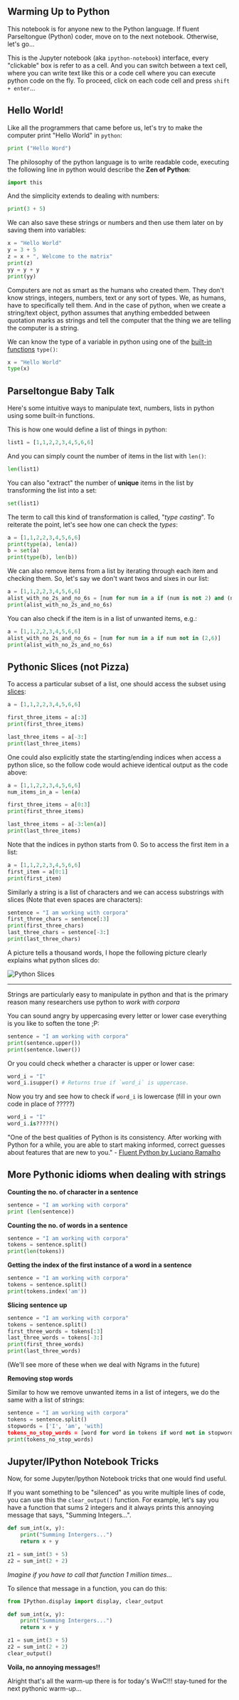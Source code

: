 ## Warming Up to Python

This notebook is for anyone new to the Python language. If fluent Parseltongue (Python) coder, move on to the next notebook. Otherwise, let's go...

This is the Jupyter notebook (aka `ipython-notebook`) interface, every "clickable" box is refer to as a cell. And you can switch between a text cell, where you can write text like this or a code cell where you can execute python code on the fly. To proceed, click on each code cell and press `shift + enter`...

## Hello World!

Like all the programmers that came before us, let's try to make the computer print "Hello World" in `python`:

```python
print ("Hello Word")
```

The philosophy of the python language is to write readable code, executing the following line in python would describe the **Zen of Python**:

```python
import this
```

And the simplicity extends to dealing with numbers:

```python
print(3 + 5)
```

We can also save these strings or numbers and then use them later on by saving them into variables:

```python
x = "Hello World"
y = 3 + 5
z = x + ", Welcome to the matrix"
print(z)
yy = y + y
print(yy)
```

Computers are not as smart as the humans who created them. They don't know strings, integers, numbers, text or any sort of types. We, as humans, have to specifically tell them. And in the case of python, when we create a string/text object, python assumes that anything embedded between quotation marks as strings and tell the computer that the thing we are telling the computer is a string.

We can know the type of a variable in python using one of the [built-in functions](https://docs.python.org/2/library/functions.html) `type()`:

```python
x = "Hello World"
type(x)
```

## Parseltongue Baby Talk

Here's some intuitive ways to manipulate text, numbers, lists in python using some built-in functions.

This is how one would define a list of things in python:

```python
list1 = [1,1,2,2,3,4,5,6,6]
```

And you can simply count the number of items in the list with `len()`:

```python
len(list1)
```

You can also "extract" the number of **unique** items in the list by transforming the list into a set:

```python
set(list1)
```

The term to call this kind of transformation is called, "*type casting*". To reiterate the point, let's see how one can check the *types*:


```python
a = [1,1,2,2,3,4,5,6,6]
print(type(a), len(a))
b = set(a)
print(type(b), len(b))
```

We can also remove items from a list by iterating through each item and checking them. So, let's say we don't want twos and sixes in our list:


```python
a = [1,1,2,2,3,4,5,6,6]
alist_with_no_2s_and_no_6s = [num for num in a if (num is not 2) and (num is not 6)]
print(alist_with_no_2s_and_no_6s)
```

You can also check if the item is in a list of unwanted items, e.g.:

```python
a = [1,1,2,2,3,4,5,6,6]
alist_with_no_2s_and_no_6s = [num for num in a if num not in (2,6)]
print(alist_with_no_2s_and_no_6s)
```



## Pythonic Slices (not Pizza)

To access a particular subset of a list, one should access the subset using [slices](https://docs.python.org/2/tutorial/introduction.html):

```python
a = [1,1,2,2,3,4,5,6,6]

first_three_items = a[:3]
print(first_three_items)

last_three_items = a[-3:]
print(last_three_items)
```

One could also explicitly state the starting/ending indices when access a python slice, so the follow code would achieve identical output as the code above:

```python
a = [1,1,2,2,3,4,5,6,6]
num_items_in_a = len(a)

first_three_items = a[0:3]
print(first_three_items)

last_three_items = a[-3:len(a)]
print(last_three_items)
```

Note that the indices in python starts from 0. So to access the first item in a list:

```python
a = [1,1,2,2,3,4,5,6,6]
first_item = a[0:1]
print(first_item)
```

Similarly a string is a list of characters and we can access substrings with slices (Note that even spaces are characters):

```python
sentence = "I am working with corpora"
first_three_chars = sentence[:3]
print(first_three_chars)
last_three_chars = sentence[-3:]
print(last_three_chars)
```

A picture tells a thousand words, I hope the following picture clearly explains what python slices do:

![Python Slices](http://infohost.nmt.edu/tcc/help/pubs/python/web/fig/slicing.png)

----

Strings are particularly easy to manipulate in python and that is the primary reason many researchers use python to *work with corpora*

You can sound angry by uppercasing every letter or lower case everything is you like to soften the tone ;P:

```python
sentence = "I am working with corpora"
print(sentence.upper())
print(sentence.lower())
```

Or you could check whether a character is upper or lower case:

```python
word_i = "I"
word_i.isupper() # Returns true if `word_i` is uppercase.
```

Now you try and see how to check if `word_i` is lowercase (fill in your own code in place of ?????)

```python
word_i = "I"
word_i.is?????()
```

"One of the best qualities of Python is its consistency. After working with Python for a while, you are able to start making informed, correct guesses about features that are new to you." - [Fluent Python by Luciano Ramalho](http://shop.oreilly.com/product/0636920032519.do)

## More Pythonic idioms when dealing with strings

**Counting the no. of character in a sentence**

```python
sentence = "I am working with corpora"
print (len(sentence))
```

**Counting the no. of words in a sentence**

```python
sentence = "I am working with corpora"
tokens = sentence.split()
print(len(tokens))
```

**Getting the index of the first instance of a word in a sentence**

```python
sentence = "I am working with corpora"
tokens = sentence.split()
print(tokens.index('am'))
```

**Slicing sentence up**

```python
sentence = "I am working with corpora"
tokens = sentence.split()
first_three_words = tokens[:3]
last_three_words = tokens[-3:]
print(first_three_words)
print(last_three_words)
```

(We'll see more of these when we deal with Ngrams in the future)

**Removing stop words**

Similar to how we remove unwanted items in a list of integers, we do the same with a list of strings:

```python
sentence = "I am working with corpora"
tokens = sentence.split()
stopwords = ['I', 'am', 'with]
tokens_no_stop_words = [word for word in tokens if word not in stopwords]
print(tokens_no_stop_words)
```
## Jupyter/IPython Notebook Tricks

Now, for some Jupyter/Ipython Notebook tricks that one would find useful.

If you want something to be "silenced" as you write multiple lines of code, you can use this the `clear_output()` function. For example, let's say you have a function that sums 2 integers and it always prints this annoying message that says, "Summing Integers...".

```python
def sum_int(x, y):
    print("Summing Intergers...")
    return x + y

z1 = sum_int(3 + 5)
z2 = sum_int(2 + 2)
```

*Imagine if you have to call that function 1 million times...*

To silence that message in a function, you can do this:

```python
from IPython.display import display, clear_output 

def sum_int(x, y):
    print("Summing Intergers...")
    return x + y

z1 = sum_int(3 + 5)
z2 = sum_int(2 + 2)
clear_output()
```

**Voila, no annoying messages!!**

Alright that's all the warm-up there is for today's WwC!!! stay-tuned for the next pythonic warm-up...
